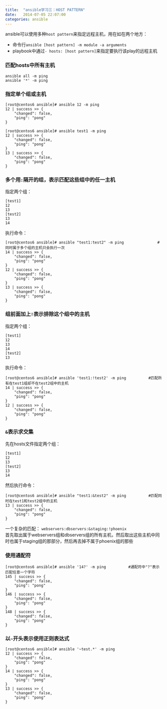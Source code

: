 ```yaml
---
title:  "ansible学习三：HOST PATTERN"
date:   2014-07-05 22:07:00
categories: ansible
---
```


ansible可以使用多种`host pattern`来指定远程主机，用在如在两个地方：
- 命令行`ansible [host pattern] -m module -a arguments`
- playbook中通过`- hosts: [host pattern]`来指定要执行该play的远程主机

### 匹配hosts中所有主机
```
ansible all -m ping
ansible '*' -m ping
```

### 指定单个组或主机
```
[root@centos6 ansible]# ansible 12 -m ping
12 | success >> {
    "changed": false,
    "ping": "pong"
}

[root@centos6 ansible]# ansible test1 -m ping
12 | success >> {
    "changed": false,
    "ping": "pong"
}
13 | success >> {
    "changed": false,
    "ping": "pong"
}
```

### 多个用`:`隔开的组，表示匹配这些组中的任一主机
指定两个组：
```
[test1]
12
13
[test2]
13
14
```
执行命令：
```
[root@centos6 ansible]# ansible "test1:test2" -m ping               #同时属于多个组的主机只会执行一次
14 | success >> {
    "changed": false,
    "ping": "pong"
}
12 | success >> {
    "changed": false,
    "ping": "pong"
}
13 | success >> {
    "changed": false,
    "ping": "pong"
}
```

### 组前面加上`!`表示排除这个组中的主机
指定两个组：
```
[test1]
12
13
14
[test2]
13
```
执行命令：
```
[root@centos6 ansible]# ansible 'test1:!test2' -m ping          #匹配所有在test1组却不在test2组中的主机
14 | success >> {
    "changed": false,
    "ping": "pong"
}
12 | success >> {
    "changed": false,
    "ping": "pong"
}
```

### `&`表示求交集
先在hosts文件指定两个组：
```
[test1]
12
13
[test2]
13
14
```
然后执行命令：
```
[root@centos6 ansible]# ansible "test1:&test2" -m ping          #匹配同时在test1和test2组中的主机
13 | success >> {
    "changed": false,
    "ping": "pong"
}
```

一个复杂的匹配：
`webservers:dbservers:&staging:!phoenix`  
首先取出属于webservers组和dbservers组的所有主机，然后取出这些主机中同时也属于staging组的那部分，然后再去掉不属于phoenix组的那些

### 使用通配符
```
[root@centos6 ansible]# ansible '14?' -m ping          #通配符中"?"表示匹配任意一个字符
145 | success >> {
    "changed": false,
    "ping": "pong"
}
146 | success >> {
    "changed": false,
    "ping": "pong"
}
148 | success >> {
    "changed": false,
    "ping": "pong"
}
```

### 以`~`开头表示使用正则表达式
```
[root@centos6 ansible]# ansible '~test.*' -m ping
12 | success >> {
    "changed": false,
    "ping": "pong"
}
14 | success >> {
    "changed": false,
    "ping": "pong"
}
13 | success >> {
    "changed": false,
    "ping": "pong"
}
```




